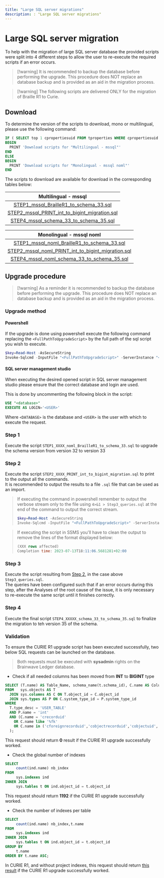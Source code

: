 ```yaml
---
title: "Large SQL server migrations"
description: : "Large SQL server migrations"
---
```


# Large SQL server migration

To help with the migration of large SQL server database the provided scripts were split into 4 different steps to allow the user to re-execute the required scripts if an error occurs.  

> [!warning] It is recommended to backup the database before performing the upgrade. This procedure does NOT replace an database backup and is provided as an aid in the migration process.  

> [!warning] The following scripts are delivered ONLY for the migration of Braille R1 to Curie.

## Download  

To determine the version of the scripts to download, mono or multilingual, please use the following command:

```sql
IF ( SELECT top 1 cpropertiesuid FROM tproperties WHERE cpropertiesuid = 'SQLSERVER_MULTILINGUAL') is not null
BEGIN
  PRINT 'Download scripts for "Multilingual - mssql"'
END
ELSE
BEGIN
  PRINT 'Download scripts for "Monolingual - mssql noml"'
END
```

The scripts to download are available for download in the corresponding tables below:

|                                                Multilingual - mssql                                                 |
| :-----------------------------------------------------------------------------------------------------------------: |
|        [STEP1_mssql_BrailleR1_to_schema_33.sql](./split-scripts/msql/STEP1_mssql_BrailleR1_to_schema_33.sql)        |
| [STEP2_mssql_PRINT_int_to_bigint_migration.sql](./split-scripts/msql/STEP2_mssql_PRINT_int_to_bigint_migration.sql) |
|        [STEP4_mssql_schema_33_to_schema_35.sql](./split-scripts/msql/STEP4_mssql_schema_33_to_schema_35.sql)        |

|                                                      Monolingual - mssql noml                                                       |
| :---------------------------------------------------------------------------------------------------------------------------------: |
|        [STEP1_mssql_noml_BrailleR1_to_schema_33.sql](./split-scripts/mssql_noml/STEP1_mssql_noml_BrailleR1_to_schema_33.sql)        |
| [STEP2_mssql_noml_PRINT_int_to_bigint_migration.sql](./split-scripts/mssql_noml/STEP2_mssql_noml_PRINT_int_to_bigint_migration.sql) |
|        [STEP4_mssql_noml_schema_33_to_schema_35.sql](./split-scripts/mssql_noml/STEP4_mssql_noml_schema_33_to_schema_35.sql)        |

## Upgrade procedure

> [!warning] As a reminder it is recommended to backup the database before performing the upgrade. This procedure does NOT replace an database backup and is provided as an aid in the migration process.  

### Upgrade method

#### Powershell

If the upgrade is done using powershell execute the following command replacing the `<FullPathToUpgradeScript>` by the full path of the sql script you wish to execute.  

```powershell
$key=Read-Host -AsSecureString
Invoke-Sqlcmd -InputFile "<FullPathToUpgradeScript>" -ServerInstance "<ServerInstance>" -Database "<Database>" -Username "<USER>" -Password $key -verbose 
```

#### SQL server management studio  

When executing the desired opened script in SQL server management studio please ensure that the correct database and login are used.  

This is done by uncommenting the following block in the script:

```sql
USE "<database>"
EXECUTE AS LOGIN='<USER>'
```

Where `<DATABASE>` is the database and `<USER>` is the user with which to execute the request.  

### Step 1

Execute the script `STEP1_XXXX_noml_BrailleR1_to_schema_33.sql` to upgrade the schema version from version 32 to version 33

### Step 2

Execute the script `STEP2_XXXX_PRINT_int_to_bigint_migration.sql` to print to the output all the commands.  
It is recommended to output the results to a file `.sql` file that can be used as an import.

> If executing the command in powershell remember to output the verbose stream only to the file using `4>&1 > Step3_queries.sql` at the end of the command to output the correct stream.  
>
> ```powershell
> $key=Read-Host -AsSecureString
> Invoke-Sqlcmd -InputFile "<FullPathToUpgradeScript>" -ServerInstance "<ServerInstance>" -Database "<Database>" -Username "<USER>" -Password $key -Verbose 4>&1 > Step3_queries.sql
> ```

> If executing the script in SSMS you'll have to clean the output to remove the lines of the format displayed below:  
>
> ```sql
> (XXX rows affected)
> Completion time: 2023-07-13T18:11:06.5681281+02:00
> ```

### Step 3

Execute the script resulting from [Step 2](#step-2), in the case above `Step3_queries.sql`.  
The queries have been configured such that if an error occurs during this step, after the Analyses of the root cause of the issue, it is only necessary to re-execute the same script until it finishes correctly.  

### Step 4  

Execute the final script `STEP4_XXXXX_schema_33_to_schema_35.sql` to finalize the migration to teh version 35 of the schema.  

### Validation  

To ensure the CURIE R1 upgrade script has been executed successfully, two below SQL requests can be launched on the database.  

> Both requests must be executed with **sysadmin** rights on the Brainwave Ledger database.

- Check if all needed columns has been moved from **INT** to **BIGINT** type

```sql
SELECT (T.name) AS Table_Name, schema_name(t.schema_id), C.name AS Column_Name, c.is_nullable
FROM   sys.objects AS T 
  JOIN sys.columns AS C ON T.object_id = C.object_id
  JOIN sys.types AS P ON C.system_type_id = P.system_type_id
WHERE
  T.type_desc = 'USER_TABLE'
  AND P.name = 'int'
  AND (C.name = 'crecorduid' 
    OR C.name like '%fk' 
    OR C.name in ('cforeignrecorduid','cobjectrecorduid','cobjectuid','coptionuid','crequestid','cworkrecuid')
  );
```

This request should return **0** result if the CURIE R1 upgrade successfully worked.

- Check the global number of indexes

```sql
SELECT 
     count(ind.name) nb_index
FROM 
     sys.indexes ind 
INNER JOIN 
     sys.tables t ON ind.object_id = t.object_id
```

This request should return **1192** if the CURIE R1 upgrade successfully worked.

- Check the number of indexes per table

```sql
SELECT 
     count(ind.name) nb_index,t.name
FROM 
     sys.indexes ind 
INNER JOIN 
     sys.tables t ON ind.object_id = t.object_id
GROUP BY 
     t.name
ORDER BY t.name ASC;
```

In CURIE R1, and without project indexes, this request should return [this result](../assets/bw_sqlserver_CURIE_R1_indexes_number_per_table_aggregation.csv) if the CURIE R1 upgrade successfully worked.  
